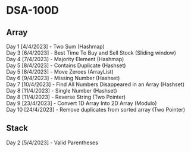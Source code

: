 # DSA-100D

## Array
Day 1 [4/4/2023] - Two Sum (Hashmap)<br>
Day 3 [6/4/2023] - Best Time To Buy and Sell Stock (Sliding window)<br>
Day 4 [7/4/2023] - Majority Element (Hashmap)<br>
Day 5 [8/4/2023] - Contains Duplicate (Hashset)<br>
Day 5 [8/4/2023] - Move Zeroes (ArrayList)<br>
Day 6 [9/4/2023] - Missing Number (Hashset)<br>
Day 7 [10/4/2023] - Find All Numbers Disappeared in an Array (Hashset)<br>
Day 8 [11/4/2023] - Single Number (Hashset)<br>
Day 8 [11/4/2023] - Reverse String (Two Pointer)<br>
Day 9 [23/4/2023] - Convert 1D Array Into 2D Array (Modulo)<br>
Day 10 [24/4/2023] - Remove duplicates from sorted array (Two Pointer)<br>

## Stack
Day 2 [5/4/2023] - Valid Parentheses<br>
